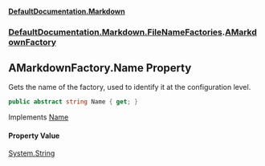 #### [DefaultDocumentation.Markdown](index.md 'index')
### [DefaultDocumentation.Markdown.FileNameFactories](index.md#DefaultDocumentation.Markdown.FileNameFactories 'DefaultDocumentation.Markdown.FileNameFactories').[AMarkdownFactory](AMarkdownFactory.md 'DefaultDocumentation.Markdown.FileNameFactories.AMarkdownFactory')

## AMarkdownFactory.Name Property

Gets the name of the factory, used to identify it at the configuration level.

```csharp
public abstract string Name { get; }
```

Implements [Name](https://github.com/Doraku/DefaultDocumentation/blob/master/documentation/api/IFileNameFactory.Name.md 'DefaultDocumentation.Api.IFileNameFactory.Name')

#### Property Value
[System.String](https://docs.microsoft.com/en-us/dotnet/api/System.String 'System.String')